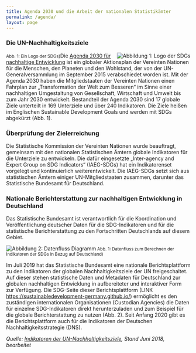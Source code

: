 ```yaml
---
title: Agenda 2030 und die Arbeit der nationalen Statistikämter
permalink: /agenda/
layout: page
---
```


<h3>Die UN-Nachhaltigkeitsziele</h3>

<img src="https://nachhaltige-entwicklung-deutschland.github.io/open-sdg-site-starter//assets/img/about/agenda1.png" alt="Abbildung 1: Logo der SDGs" class="responsiveImg" style="float: right;"><small> Abb. 1: Ein Logo der SDGs)</small>Die [Agenda 2030 für nachhaltige Entwicklung](https://www.un.org/sustainabledevelopment/development-agenda/) ist ein globaler Aktionsplan der Vereinten Nationen für die Menschen, den Planeten und den Wohlstand, der von der UN-Generalversammlung im September 2015 verabschiedet worden ist. Mit der Agenda 2030 haben die Mitgliedstaaten der Vereinten Nationen einen Fahrplan zur „Transformation der Welt zum Besseren“ im Sinne einer nachhaltigen Umgestaltung von Gesellschaft, Wirtschaft und Umwelt bis zum Jahr 2030 entwickelt. Bestandteil der Agenda 2030 sind 17 globale Ziele unterteilt in 169 Unterziele und über 240 Indikatoren. Die Ziele heißen im Englischen Sustainable Development Goals und werden mit SDGs abgekürzt (Abb. 1).


<h3>Überprüfung der Zielerreichung</h3>

Die Statistische Kommission der Vereinten Nationen wurde beauftragt, gemeinsam mit den nationalen Statistischen Ämtern globale Indikatoren für die Unterziele zu entwickeln. Die dafür eingesetzte „Inter-agency and Expert Group on SDG Indicators“ (IAEG-SDGs) hat ein Indikatorenset vorgelegt und kontinuierlich weiterentwickelt. Die IAEG-SDGs setzt sich aus statistischen Ämtern einiger UN-Mitgliedstaaten zusammen, darunter das Statistische Bundesamt für Deutschland.

<h3>Nationale Berichterstattung zur nachhaltigen Entwicklung in Deutschland</h3>

Das Statistische Bundesamt ist verantwortlich für die Koordination und Veröffentlichung deutscher Daten für die SDG-Indikatoren und für die statistische Berichterstattung zu den Fortschritten Deutschlands auf diesem Gebiet.

<img src="https://nachhaltige-entwicklung-deutschland.github.io/open-sdg-site-starter//assets/img/about/agenda2.png" alt="Abbildung 2: Datenfluss Diagramm" class="responsiveImg"><small> Abb. 1: Datenfluss zum Berechnen der Indikatoren der SDGs in Bezug auf Deutschland)</small>


Im Juli 2019 hat das Statistische Bundesamt eine nationale Berichtsplattform zu den Indikatoren der globalen Nachhaltigkeitsziele der UN freigeschaltet. Auf dieser stehen statistische Daten und Metadaten für Deutschland zur globalen nachhaltigen Entwicklung in aufbereiteter und interaktiver Form zur Verfügung. Die SDG-Seite dieser Berichtsplattform (LINK https://sustainabledevelopment-germany.github.io/) ermöglicht es den zuständigen internationalen Organisationen (Custodian Agencies) die Daten für einzelne SDG-Indikatoren direkt herunterzuladen und zum Beispiel für die globale Berichterstattung zu nutzen (Abb. 2). Seit Anfang 2020 gibt es die Berichtsplattform auch für die Indikatoren der Deutschen Nachhaltigkeitsstrategie (DNS).

<i>Quelle: [Indikatoren der UN-Nachhaltigkeitsziele](https://www.destatis.de/DE/Themen/Gesellschaft-Umwelt/Nachhaltigkeitsindikatoren/Publikationen/Downloads-Nachhaltigkeit/indikatoren-un-nachhaltigkeitziele-2018-pdf.pdf?__blob=publicationFile), Stand Juni 2018, bearbeitet</i>
